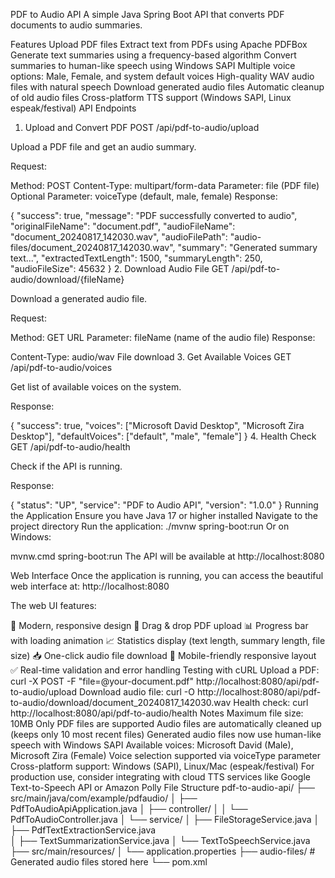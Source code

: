 PDF to Audio API
A simple Java Spring Boot API that converts PDF documents to audio summaries.

Features
Upload PDF files
Extract text from PDFs using Apache PDFBox
Generate text summaries using a frequency-based algorithm
Convert summaries to human-like speech using Windows SAPI
Multiple voice options: Male, Female, and system default voices
High-quality WAV audio files with natural speech
Download generated audio files
Automatic cleanup of old audio files
Cross-platform TTS support (Windows SAPI, Linux espeak/festival)
API Endpoints
1. Upload and Convert PDF
POST /api/pdf-to-audio/upload

Upload a PDF file and get an audio summary.

Request:

Method: POST
Content-Type: multipart/form-data
Parameter: file (PDF file)
Optional Parameter: voiceType (default, male, female)
Response:

{
  "success": true,
  "message": "PDF successfully converted to audio",
  "originalFileName": "document.pdf",
  "audioFileName": "document_20240817_142030.wav",
  "audioFilePath": "audio-files/document_20240817_142030.wav",
  "summary": "Generated summary text...",
  "extractedTextLength": 1500,
  "summaryLength": 250,
  "audioFileSize": 45632
}
2. Download Audio File
GET /api/pdf-to-audio/download/{fileName}

Download a generated audio file.

Request:

Method: GET
URL Parameter: fileName (name of the audio file)
Response:

Content-Type: audio/wav
File download
3. Get Available Voices
GET /api/pdf-to-audio/voices

Get list of available voices on the system.

Response:

{
  "success": true,
  "voices": ["Microsoft David Desktop", "Microsoft Zira Desktop"],
  "defaultVoices": ["default", "male", "female"]
}
4. Health Check
GET /api/pdf-to-audio/health

Check if the API is running.

Response:

{
  "status": "UP",
  "service": "PDF to Audio API",
  "version": "1.0.0"
}
Running the Application
Ensure you have Java 17 or higher installed
Navigate to the project directory
Run the application:
./mvnw spring-boot:run
Or on Windows:

mvnw.cmd spring-boot:run
The API will be available at http://localhost:8080

Web Interface
Once the application is running, you can access the beautiful web interface at: http://localhost:8080

The web UI features:

🎨 Modern, responsive design
📁 Drag & drop PDF upload
📊 Progress bar with loading animation
📈 Statistics display (text length, summary length, file size)
📥 One-click audio file download
📱 Mobile-friendly responsive layout
✅ Real-time validation and error handling
Testing with cURL
Upload a PDF:
curl -X POST -F "file=@your-document.pdf" http://localhost:8080/api/pdf-to-audio/upload
Download audio file:
curl -O http://localhost:8080/api/pdf-to-audio/download/document_20240817_142030.wav
Health check:
curl http://localhost:8080/api/pdf-to-audio/health
Notes
Maximum file size: 10MB
Only PDF files are supported
Audio files are automatically cleaned up (keeps only 10 most recent files)
Generated audio files now use human-like speech with Windows SAPI
Available voices: Microsoft David (Male), Microsoft Zira (Female)
Voice selection supported via voiceType parameter
Cross-platform support: Windows (SAPI), Linux/Mac (espeak/festival)
For production use, consider integrating with cloud TTS services like Google Text-to-Speech API or Amazon Polly
File Structure
pdf-to-audio-api/
├── src/main/java/com/example/pdfaudio/
│   ├── PdfToAudioApiApplication.java
│   ├── controller/
│   │   └── PdfToAudioController.java
│   └── service/
│       ├── FileStorageService.java
│       ├── PdfTextExtractionService.java                                                                                
│       ├── TextSummarizationService.java
│       └── TextToSpeechService.java
├── src/main/resources/
│   └── application.properties
├── audio-files/          # Generated audio files stored here
└── pom.xml
